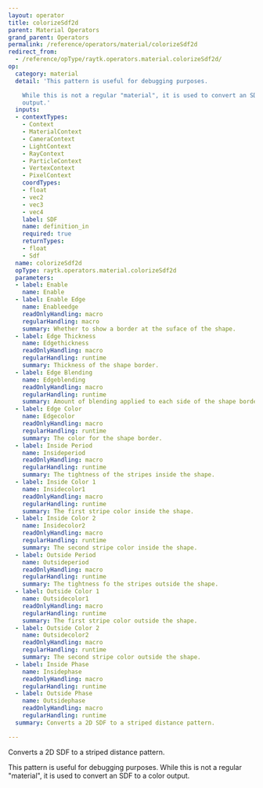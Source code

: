 ```yaml
---
layout: operator
title: colorizeSdf2d
parent: Material Operators
grand_parent: Operators
permalink: /reference/operators/material/colorizeSdf2d
redirect_from:
  - /reference/opType/raytk.operators.material.colorizeSdf2d/
op:
  category: material
  detail: 'This pattern is useful for debugging purposes.

    While this is not a regular "material", it is used to convert an SDF to a color
    output.'
  inputs:
  - contextTypes:
    - Context
    - MaterialContext
    - CameraContext
    - LightContext
    - RayContext
    - ParticleContext
    - VertexContext
    - PixelContext
    coordTypes:
    - float
    - vec2
    - vec3
    - vec4
    label: SDF
    name: definition_in
    required: true
    returnTypes:
    - float
    - Sdf
  name: colorizeSdf2d
  opType: raytk.operators.material.colorizeSdf2d
  parameters:
  - label: Enable
    name: Enable
  - label: Enable Edge
    name: Enableedge
    readOnlyHandling: macro
    regularHandling: macro
    summary: Whether to show a border at the suface of the shape.
  - label: Edge Thickness
    name: Edgethickness
    readOnlyHandling: macro
    regularHandling: runtime
    summary: Thickness of the shape border.
  - label: Edge Blending
    name: Edgeblending
    readOnlyHandling: macro
    regularHandling: runtime
    summary: Amount of blending applied to each side of the shape border.
  - label: Edge Color
    name: Edgecolor
    readOnlyHandling: macro
    regularHandling: runtime
    summary: The color for the shape border.
  - label: Inside Period
    name: Insideperiod
    readOnlyHandling: macro
    regularHandling: runtime
    summary: The tightness of the stripes inside the shape.
  - label: Inside Color 1
    name: Insidecolor1
    readOnlyHandling: macro
    regularHandling: runtime
    summary: The first stripe color inside the shape.
  - label: Inside Color 2
    name: Insidecolor2
    readOnlyHandling: macro
    regularHandling: runtime
    summary: The second stripe color inside the shape.
  - label: Outside Period
    name: Outsideperiod
    readOnlyHandling: macro
    regularHandling: runtime
    summary: The tightness fo the stripes outside the shape.
  - label: Outside Color 1
    name: Outsidecolor1
    readOnlyHandling: macro
    regularHandling: runtime
    summary: The first stripe color outside the shape.
  - label: Outside Color 2
    name: Outsidecolor2
    readOnlyHandling: macro
    regularHandling: runtime
    summary: The second stripe color outside the shape.
  - label: Inside Phase
    name: Insidephase
    readOnlyHandling: macro
    regularHandling: runtime
  - label: Outside Phase
    name: Outsidephase
    readOnlyHandling: macro
    regularHandling: runtime
  summary: Converts a 2D SDF to a striped distance pattern.

---
```



Converts a 2D SDF to a striped distance pattern.

This pattern is useful for debugging purposes.
While this is not a regular "material", it is used to convert an SDF to a color output.